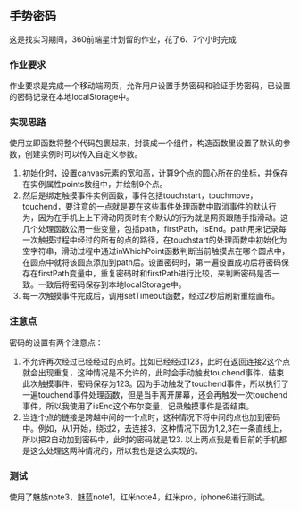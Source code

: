 ## 手势密码

这是找实习期间，360前端星计划留的作业，花了6、7个小时完成

### 作业要求
作业要求是完成一个移动端网页，允许用户设置手势密码和验证手势密码，已设置的密码记录在本地localStorage中。

### 实现思路
使用立即函数将整个代码包裹起来，封装成一个组件，构造函数里设置了默认的参数，创建实例时可以传入自定义参数。

1. 初始化时，设置canvas元素的宽和高，计算9个点的圆心所在的坐标，并保存在实例属性points数组中，并绘制9个点。
2. 然后是绑定触摸事件实例函数，事件包括touchstart，touchmove，touchend，要注意的一点就是要在这些事件处理函数中取消事件的默认行为，因为在手机上上下滑动网页时有个默认的行为就是网页跟随手指滑动。这几个处理函数公用一些变量，包括path，firstPath，isEnd。path用来记录每一次触摸过程中经过的所有的点的路径，在touchstart的处理函数中初始化为空字符串，滑动过程中通过inWhichPoint函数判断当前触摸点在哪个圆点中，在圆点中就将该圆点添加到path后。设置密码时，第一遍设置成功后将密码保存在firstPath变量中，重复密码时和firstPath进行比较，来判断密码是否一致。一致后将密码保存到本地localStorage中。
3. 每一次触摸事件完成后，调用setTimeout函数，经过2秒后刷新重绘画布。

### 注意点
密码的设置有两个注意点：
1. 不允许再次经过已经经过的点时。比如已经经过123，此时在返回连接2这个点就会出现重复，这种情况是不允许的，此时会手动触发touchend事件，结束此次触摸事件，密码保存为123。因为手动触发了touchend事件，所以执行了一遍touchend事件处理函数，但是当手离开屏幕，还会再触发一次touchend事件，所以我使用了isEnd这个布尔变量，记录触摸事件是否结束。
2. 当连个点的链接是跨越中间的一个点时，这种情况下将中间的点也加到密码中。例如，从1开始，绕过2，去连接3，这种情况下因为1,2,3在一条直线上，所以把2自动加到密码中，此时的密码就是123.
以上两点我是看目前的手机都是这么处理这两种情况的，所以我也是这么实现的。

### 测试
使用了魅族note3，魅蓝note1，红米note4，红米pro，iphone6进行测试。
